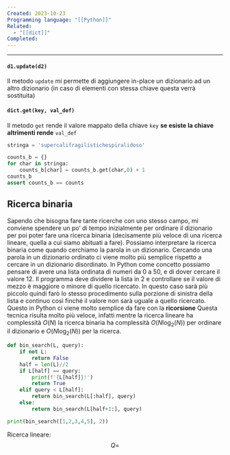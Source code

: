 ```yaml
---
Created: 2023-10-23
Programming language: "[[Python]]"
Related:
  - "[[dict]]"
Completed:
---
```

---
#### `d1.update(d2)`
Il metodo `update` mi permette di aggiungere in-place un dizionario ad un altro dizionario (in caso di elementi con stessa chiave questa verrà sostituita)

#### `dict.get(key, val_def)`
Il metodo `get` rende il valore mappato della chiave `key` **se esiste la chiave altrimenti rende** `val_def`
```python
stringa = 'supercalifragilistichespiralidoso'

counts_b = {}
for char in stringa:
    counts_b[char] = counts_b.get(char,0) + 1
counts_b
assert counts_b == counts
```

## Ricerca binaria
Sapendo che bisogna fare tante ricerche con uno stesso campo, mi conviene spendere un po’ di tempo inizialmente per ordinare il dizionario per poi poter fare una ricerca binaria (decisamente più veloce di una ricerca lineare, quella a cui siamo abituati a fare).
Possiamo interpretare la ricerca binaria come quando cerchiamo la parola in un dizionario. Cercando una parola in un dizionario ordinato ci viene molto più semplice rispetto a cercare in un dizionario disordinato. In Python come concetto possiamo pensare di avere una lista ordinata di numeri da 0 a 50, e di dover cercare il valore 12. Il programma deve dividere la lista in 2 e controllare se il valore di mezzo è maggiore o minore di quello ricercato. In questo caso sarà più piccolo quindi farò lo stesso procedimento sulla porzione di sinistra della lista e continuo così finché il valore non sarà uguale a quello ricercato. Questo in Python ci viene molto semplice da fare con la **ricorsione**
Questa tecnica risulta molto più veloce, infatti mentre la ricerca lineare ha complessità $O(N)$ la ricerca binaria ha complessità $O(N\log_2(N))$ per ordinare il dizionario e $O(N\log_2(N))$ per la ricerca.
```python
def bin_search(L, query):
	if not L:
		return False
	half = len(L)//2
	if L[half] == query:
		print(f'{L[half]}!')
		return True
	elif query < L[half]:
		return bin_search(L[:half], query)
	else:
		return bin_search(L[half+1:], query)

print(bin_search([1,2,3,4,5], 2))
```

Ricerca lineare: 
$$
Q = 
$$